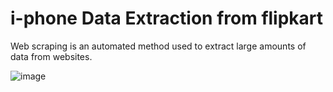 # i-phone Data Extraction from flipkart

Web scraping is an automated method used to extract large amounts of data from websites.



![image](https://user-images.githubusercontent.com/35790897/147965233-faab4f7f-ca3c-4fd8-95ac-fa908d4f233d.png)




